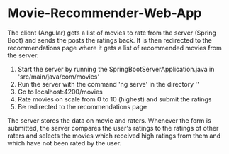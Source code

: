 # Movie-Recommender-Web-App
The client (Angular) gets a list of movies to rate from the server (Spring Boot) and sends the posts the ratings back. It is then redirected to the recommendations page where it gets a list of recommended movies from the server.

1. Start the server by running the SpringBootServerApplication.java in 'src/main/java/com/movies'
2. Run the server with the command 'ng serve' in the directory ''
3. Go to localhost:4200/movies
4. Rate movies on scale from 0 to 10 (highest) and submit the ratings
5. Be redirected to the recommendations page

The server stores the data on movie and raters. Whenever the form is submitted, the server compares the user's ratings to the ratings of other raters and selects the movies which received high ratings from them and which have not been rated by the user.
